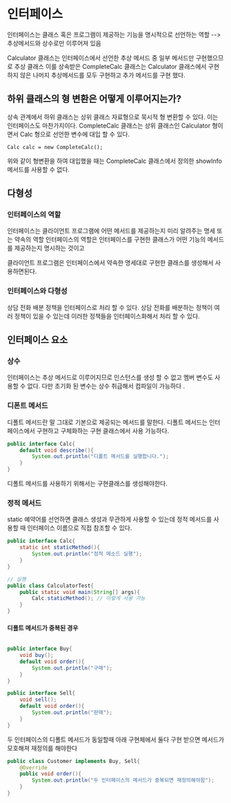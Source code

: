 # 인터페이스
인터페이스는 클래스 혹은 프로그램이 제공하는 기능을 명시적으로 선언하는 역할
--> 추상메서드와 상수로만 이루어져 있음


Calculator 클래스는 인터페이스에서 선언한 추상 메서드 중 일부 메서드만 구현했으므로 추상 클래스
이를 상속받은 CompleteCalc 클래스는 Calculator 클래스에서 구현하지 않은 나머지 추상메서드를 모두 구현하고 
추가 메서드를 구현 했다. 

## 하위 클래스의 형 변환은 어떻게 이루어지는가?
상속 관계에서 하위 클래스는 상위 클래스 자료형으로 묵시적 형 변환할 수 있다. 이는 인터페이스도 마찬가지이다.
CompleteCalc 클래스는 상위 클래스인 Calculator 형이면서 Calc 형으로 선언한 변수에 대입 할 수 있다.
```
Calc calc = new CompleteCalc();
```
위와 같이 형변환을 하여 대입했을 때는 CompleteCalc 클래스에서 정의한 showInfo 메서드를 사용할 수 없다.

## 다형성
### 인터페이스의 역할
인터페이스는 클라이언트 프로그램에 어떤 메서드를 제공하는지 미리 알려주는 명세 또는 약속의 역할
인터페이스의 역할은 인터페이스를 구현한 클래스가 어떤 기능의 메서드를 제공하는지 명시하는 것이고

클라이언트 프로그램은 인터페이스에서 약속한 명세대로 구현한 클래스를 생성해서 사용하면된다.

### 인터페이스와 다형성
상담 전화 배분 정책을 인터페이스로 처리 할 수 있다.
상담 전화를 배분하는 정책이 여러 정책이 있을 수 있는데 이러한 정책들을 인터페이스화해서 처리 할 수 있다.

## 인터페이스 요소
### 상수
인터페이스는 추상 메서드로 이루어지므로 인스턴스를 생성 할 수 없고 멤버 변수도 사용할 수 없다.
다만 초기화 된 변수는 상수 취급해서 컴파일이 가능하다 . 

### 디폰트 메서드 
디폴트 메서드란 말 그대로 기본으로 제공되는 메서드를 말한다. 
디폴트 메서드는 인터페이스에서 구현하고 구체화하는 구현 클래스에서 사용 가능하다.
```java
public interface Calc{
	default void describe(){
		System.out.println("디폴트 메서드를 실행합니다.");
    }
}
```
디폴트 메서드를 사용하기 위해서는 구현클래스를 생성해야한다.

### 정적 메서드
static 예약어를 선언하면 클래스 생성과 무관하게 사용할 수 있는데 정적 메서드를 사용할 때 인터페이스 이름으로 직접 참조할 수 있다.
```java
public interface Calc{
	static int staticMethod(){
		System.out.println("정적 메소드 실행");
    }
}

// 실행
public class CalculatorTest{
    public static void main(String[] args){
		Calc.staticMethod(); // 이렇게 사용 가능
    }	
}
```

#### 디폴트 메서드가 중복된 경우
```java

public interface Buy{
	void buy();
	default void order(){
		System.out.println("구매");
    }
}
```
```java
public interface Sell{
	void sell();
	default void order(){
		System.out.println("판매");
    }
}
```
두 인터페이스의 디폴트 메서드가 동일할때
아래 구현체에서 둘다 구현 받으면
메서드가 모호해져 재정의를 해야한다
```java
public class Customer implements Buy, Sell{
	@Override
    public void order(){
		System.out.println("두 인터페이스의 메서드가 중복되면 재정의해야함");
    }
}
```
